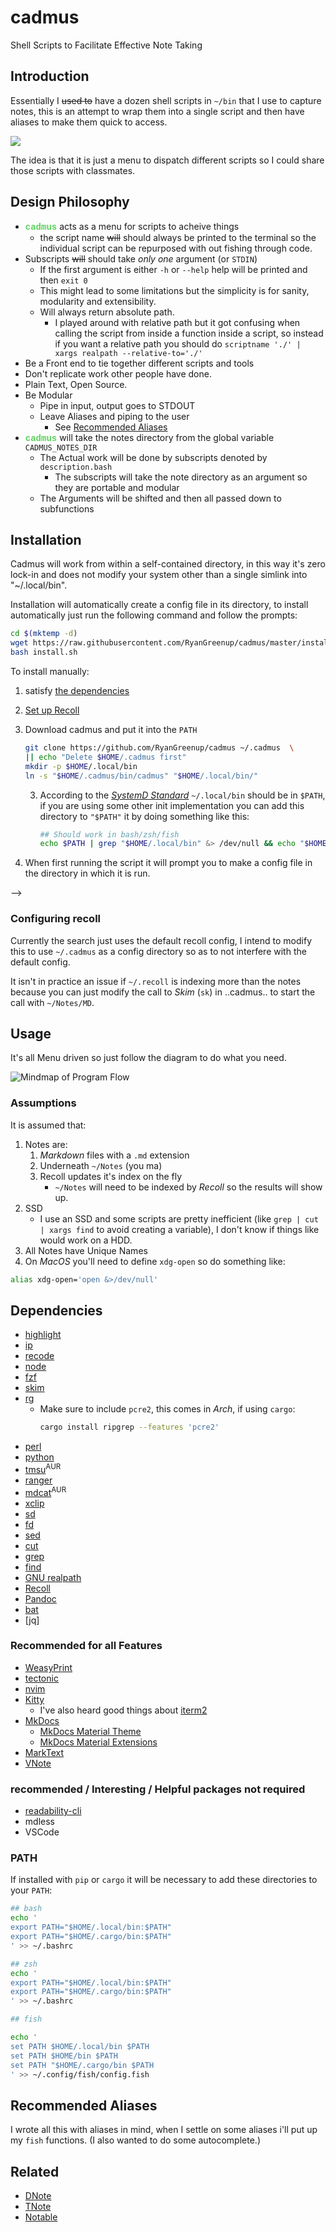 # cadmus
Shell Scripts to Facilitate Effective Note Taking

## Introduction

Essentially I ~~used to~~ have a dozen shell scripts in `~/bin` that I use to capture notes,
this is an attempt to wrap them into a single script and then have aliases to make them quick to access.

![](./MainMenu.png)

The idea is that it is just a menu to dispatch different scripts so I could
share those scripts with classmates.
  
## Design Philosophy

- ****<span style="color:rgb(90,210,90);font-family:Courier New,Courier, monospace,serif;">cadmus</span>**** acts as a menu for scripts to acheive things
    - the script name ~~will~~ should always be printed to the terminal so the individual
      script can be repurposed with out fishing through code.
- Subscripts ~~will~~ should take *only one* argument (or `STDIN`)
    - If the first argument is either `-h` or `--help` help will be printed and then `exit 0`
    - This might lead to some limitations but the simplicity is for sanity, modularity and extensibility.
    - Will always return absolute path.
        - I played around with relative path but it got confusing when calling the script from inside a function inside a script, so instead if you want a relative path you should do `scriptname './' | xargs realpath --relative-to='./'`
- Be a Front end to tie together different scripts and tools
- Don't replicate work other people have done.
- Plain Text, Open Source.
- Be Modular
    - Pipe in input, output goes to STDOUT
    - Leave Aliases and piping to the user
        - See [Recommended Aliases](#recommended-aliases)
-  ****<span style="color:rgb(90,210,90);font-family:Courier New,Courier, monospace,serif;">cadmus</span>**** will take the notes directory from the global variable `CADMUS_NOTES_DIR`
    - The Actual work will be done by subscripts denoted by `description.bash`
        - The subscripts will take the note directory as an argument so they are portable and modular
    - The Arguments will be shifted and then all passed down to subfunctions

## Installation

Cadmus will work from within a self-contained directory, in this way it's zero lock-in and does not modify your system other than a single simlink into "~/.local/bin".

Installation will automatically create a config file in its directory, to install automatically just run the following command and follow the prompts:

``` bash
cd $(mktemp -d)
wget https://raw.githubusercontent.com/RyanGreenup/cadmus/master/install.sh
bash install.sh
```

To install manually:

1. satisfy [the dependencies](#Dependencies)
2. [Set up Recoll](#Configuring-recoll)
3. Download cadmus and put it into the `PATH`
    ```bash
    git clone https://github.com/RyanGreenup/cadmus ~/.cadmus  \
    || echo "Delete $HOME/.cadmus first"
    mkdir -p $HOME/.local/bin
    ln -s "$HOME/.cadmus/bin/cadmus" "$HOME/.local/bin/"
    ```
    3. According to the [*SystemD Standard*](https://www.freedesktop.org/software/systemd/man/file-hierarchy.html) `~/.local/bin` should be in `$PATH`, if you are using some other init implementation you can add this directory to `"$PATH"` it by doing something like this: 
    
        ``` bash
        ## Should work in bash/zsh/fish
        echo $PATH | grep "$HOME/.local/bin" &> /dev/null && echo "$HOME/.local/bin in path already" || ls "$HOME/.local/bin" &> /dev/null && echo 'PATH="$PATH:$HOME/.local/bin"' >> $HOME/.profile
        
        ```

4. When first running the script it will prompt you to make a config file in the directory in which it is run.


<!---
4. Copy the help files to `/usr/share/cadmus`

5. Copy in the scripts, with [*stow*] something like this should be sensible:

    ```bash
    exec bash
    cd ~/DotFiles
    
    if [[ -d ".git" ]]; then
        echo "Adding Submodule";
        git submodule add https://github.com/RyanGreenup/cadmus
    else echo "Cloning Repository";
        git clone https://github.com/RyanGreenup/cadmus
    fi
    
    stow -t $HOME -S cadmus
    ```

|:warning: WARNING                                                                      |
| ---                                                                                   |
| Stow is [currently broken][stowIssue] on Arch If you are using Stow 2.3.1-2 downgrade |
> Downgrade with:
> sudo pacman -U https://archive.archlinux.org/packages/s/stow/stow-2.2.2-5-any.pkg.tar.xz

[stowIssue]: https://github.com/aspiers/stow/issues/65 -->
-->

### Configuring recoll

Currently the search just uses the default recoll config, I intend to modify this to use `~/.cadmus` as a config directory so as to not interfere with the default config.

It isn't in practice an issue if `~/.recoll` is indexing more than the notes  because you can just modify the call to *Skim* (`sk`) in ..cadmus.. to start the call with `~/Notes/MD`. 
<!---
By default *Cadmus* will use a rcoll configuration at `~/.cadmus`, this is to ensure that it doesn't conflict with any previous configuration.

Set this up by performing:

``` bash
mkdir ~/.cadmus
recoll -c ~/.cadmus
```
then select *index configuration* and configure recoll to have `~/Notes/MD` as the top directory and to exclude `~`, ideally `recoll` will index live which can configured with *indexing schedule*. *Recoll* will then start indexing the files and afterwards (≅ 1-2 minutes) the *GUI* will pop up and you can confirm that the indexing was successful.

|:note: NOTE|
| ---                                                                                   |
| If you want to change the notes directory change the variable `NOTES_DIR` in ****<span style="color:rgb(90,210,90);font-family:Courier New,Courier, monospace,serif;">cadmus</span>**** |

 -->
## Usage


It's all Menu driven so just follow the diagram to do what you need.

![Mindmap of Program Flow](./usage.svg "Diagram of the flow of the script")

### Assumptions

It is assumed that:

1. Notes are:
    1. *Markdown* files with a `.md` extension
    2. Underneath `~/Notes` (you ma)
    3. Recoll updates it's index on the fly
        * `~/Notes` will need to be indexed by *Recoll* so the results will show up.
3. SSD
    * I use an SSD and some scripts are pretty inefficient (like `grep | cut |
      xargs find` to avoid creating a variable), I don't know if things like
      would work on a HDD.
5. All Notes have Unique Names
6. On *MacOS* you'll need to define `xdg-open` so do something like:
  ```bash
  alias xdg-open='open &>/dev/null' 
  ```
<!---
2. You're going to use [Kitty](https://sw.kovidgoyal.net/kitty/)
    * You could either change the source or use anoter terminal that supports
      calling functions with `--`, e.g. `kitty -- nvim`
-->
<!---
5. I use [*Fish*] and *Oh My Fish* ([*OMF*]) as my default shell, this means `basename $SHELL` is `fish` for
   me and even though this is written in `bash` maybe that could cause issues.
    * Try [*Fish*] for a while, it's quite good, when you need to test something
      it's easy to temporarily jump back with `exec zsh`.
        * I wonder if this would work for [*nushell*]???
-->

[*nushell*]: https://github.com/nushell/nushell
[*Fish*]:    https://fishshell.com/
[*OMF*]:     https://github.com/oh-my-fish/oh-my-fish

## Dependencies

<!---
This was a dependency but I switched to java script
- [R](https://en.wikipedia.org/wiki/R_(programming_language)) 
-->
- [highlight](https://www.archlinux.org/packages/community/x86_64/highlight/)
- [ip](https://jlk.fjfi.cvut.cz/arch/manpages/man/ip.8)
- [recode](https://www.archlinux.org/packages/extra/x86_64/recode/)
- [node](https://nodejs.org/en/)
- [fzf](https://github.com/junegunn/fzf)
- [skim](https://github.com/lotabout/skim)
- [rg](https://www.google.com/search?client=firefox-b-d&q=ripgrep+github)
    - Make sure to include `pcre2`, this comes in *Arch*, if using `cargo`:
        ```bash
        cargo install ripgrep --features 'pcre2' 
        ```
- [perl](https://wiki.archlinux.org/index.php/Perl)
- [python](https://www.python.org/download/releases/3.0/)
- [tmsu](https://aur.archlinux.org/packages/tmsu/)<sup>AUR</sup>
- [ranger](https://www.archlinux.org/packages/community/any/ranger/)
- [mdcat](https://aur.archlinux.org/packages/mdcat/)<sup>AUR</sup>
- [xclip](https://www.archlinux.org/packages/extra/x86_64/xclip/)
- [sd](https://github.com/chmln/sd)
- [fd](https://github.com/sharkdp/fd)
- [sed](https://www.gnu.org/software/sed/)
- [cut](https://www.gnu.org/software/coreutils/manual/html_node/The-cut-command.html)
- [grep](https://www.gnu.org/software/grep/)
- [find](https://man7.org/linux/man-pages/man1/find.1.html)
- [GNU realpath](https://www.gnu.org/software/coreutils/manual/html_node/realpath-invocation.html#realpath-invocation)
- [Recoll](https://www.lesbonscomptes.com/recoll/)
- [Pandoc](https://github.com/jgm/pandoc)
- [bat](https://github.com/sharkdp/bat)
- [jq]

### Recommended for all Features

- [WeasyPrint](https://aur.archlinux.org/packages/python-weasyprint/)
- [tectonic](https://tectonic-typesetting.github.io/en-US/)
- [nvim](https://neovim.io/)
- [Kitty](https://sw.kovidgoyal.net/kitty/) 
    - I've also heard good things about [iterm2](https://www.iterm2.com/)
- [MkDocs](https://pypi.org/project/mkdocs-material-extensions/)
    - [MkDocs Material Theme](https://github.com/squidfunk/mkdocs-material)
    - [MkDocs Material Extensions](https://pypi.org/project/mkdocs-material-extensions/)
- [MarkText](https://github.com/marktext/marktext)
- [VNote](https://github.com/tamlok/vnote)

### recommended / Interesting / Helpful packages not required

- [readability-cli](https://gitlab.com/gardenappl/readability-cli)
- mdless
- VSCode

### PATH

If installed with `pip` or `cargo` it will be necessary to add these directories to your `PATH`:

``` bash
## bash
echo '
export PATH="$HOME/.local/bin:$PATH"
export PATH="$HOME/.cargo/bin:$PATH"
' >> ~/.bashrc

## zsh
echo '
export PATH="$HOME/.local/bin:$PATH"
export PATH="$HOME/.cargo/bin:$PATH"
' >> ~/.bashrc

## fish

echo '
set PATH $HOME/.local/bin $PATH
set PATH $HOME/bin $PATH
set PATH "$HOME/.cargo/bin $PATH
' >> ~/.config/fish/config.fish
```

## Recommended Aliases

I wrote all this with aliases in mind, when I settle on some aliases i'll put up my `fish` functions. (I also wanted to do some autocomplete.)

## Related

- [DNote]
- [TNote]
- [Notable] 

[Notable]: https://github.com/notable/notable
[TNote]: https://github.com/tasdikrahman/tnote
[DNote]: https://github.com/dnote
[tmpfs]: https://wiki.archlinux.org/index.php/Tmpfs
[shared_memory]: http://en.wikipedia.org/wiki/Shared_memory


[*stow*]: https://www.google.com/search?client=firefox-b-d&q=gnu+stow

